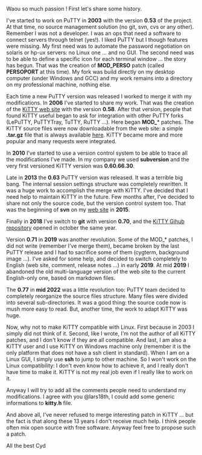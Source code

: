 Waou so much passion !
First let's share some history.

I've started to work on PuTTY in **2003** with the version **0.53** of the project. At that time, no source management solution (no git, svn, cvs or any other). Remember I was not a developer. I was an ops that need a software to connect servers through telnet (yes!). I liked PuTTY but I though features were missing. My first need was to automate the password negotiation on solaris or hp-ux servers: no Linux one ... and no GUI. The second need was to be able to define a specific icon for each terminal window ... the story has begun. That was the creation of **MOD_PERSO** patch (called **PERSOPORT** at this time).
My fork was build directly on my desktop computer (under Windows and GCC) and my work remains into a directory on my professional machine, nothing else.

Each time a new PuTTY version was released I worked to merge it with my modifications.
In **2006** I've started to share my work. That was the creation of the [KiTTY web site](https://www.9bis.net/kitty) with the version **0.58**. After that version, people that found KiTTY useful began to ask for integration with other PuTTY forks (LePuTTY, PuTTYTray, TuTTY, RuTTY ...). Here began **MOD_*** patches. The KiTTY source files were now downloadable from the web site: a simple **.tar.gz** file that is always available [here](https://www.9bis.net/kitty/files/kitty_src.tar.gz).
KiTTY became more and more popular and many requests were integrated.

In **2010** I've started to use a version control system to be able to trace all the modifications I've made. In my company we used **subversion** and the very first versioned KiTTY version was **0.60.66.30**.

Late in **2013** the **0.63** PuTTY version was released. It was a terrible big bang. The internal session settings structure was completely rewritten. It was a huge work to accomplish the merge with KiTTY. I've decided that I need help to maintain KiTTY in the future. Few months after, I've decided to share not only the source code, but the version control system too. That was the beginning of **svn** on my [web site](https://ken.9bis.com/public/websvn/listing.php?repname=Sandbox&) in **2015**.

Finally in **2018** I've switch to **git** with version **0.70**, and the [KiTTY Gihub repository](https://github.com/cyd01/KiTTY) opened in october the same year. 

Version **0.71** in **2019** was another revolution. Some of the MOD_* patches, I did not write (remember I've merge them), became broken by the last PuTTY release and I had to sacrifice some of them (cygterm, background image ...). I've asked for some help, and decided to switch completely to English (web site, comment, release notes ...) in early **2019**. At mid **2019** I abandoned the old multi-language version of the web site to the current English-only one, based on markdown files.

The **0.77** in **mid 2022** was a little revolution too: PuTTY team decided to completely reorganize the source files structure. Many files were divided into several sub-directories. It was a good thing: the source code now is mush more easy to read. But, another time, the work to adapt KiTTY was huge.

Now, why not to make KiTTY compatible with Linux. First because in 2003 I simply did not think of it. Second, like I wrote, I'm not the author of all KiTTY patches, and I don't know if they are all compatible. And last, I am also a KiTTY user and I use KiTTY on Windows machine only (remember it is the only platform that does not have a ssh client in standard). When I am on a Linux GUI, I simply use **ssh**  to jump to other machine. So I won't work on the Linux compatibility: I don't even know how to achieve it, and I really don't have time to make it. KiTTY is not my real job even if I really like to work on it.

Anyway I will try to add all the comments people need to understand my modifications. I agree with you @lars18th, I could add some generic informations to **kitty.h** file. 

And above all, I've never refused to merge interesting patch in KiTTY ... but the fact is that along these 13 years I don't receive much help. I think people often mix open source with free software. Anyway feel free to propose such a patch.

All the best
Cyd
